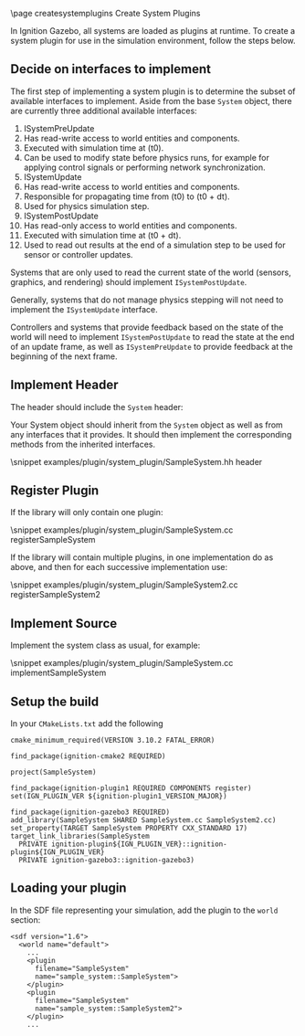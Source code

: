 \page createsystemplugins Create System Plugins

In Ignition Gazebo, all systems are loaded as plugins at runtime.  To create
a system plugin for use in the simulation environment, follow the steps
below.

## Decide on interfaces to implement

The first step of implementing a system plugin is to determine the subset of
available interfaces to implement.  Aside from the base `System` object,
there are currently three additional available interfaces:

1. ISystemPreUpdate
  1. Has read-write access to world entities and components.
  2. Executed with simulation time at (t0).
  3. Can be used to modify state before physics runs, for example for applying control signals or performing network synchronization.
2. ISystemUpdate
  1. Has read-write access to world entities and components.
  2. Responsible for propagating time from (t0) to (t0 + dt).
  3. Used for physics simulation step.
3. ISystemPostUpdate
  1. Has read-only access to world entities and components.
  2. Executed with simulation time at (t0 + dt).
  3. Used to read out results at the end of a simulation step to be used for sensor or controller updates.

Systems that are only used to read the current state of the world (sensors,
graphics, and rendering) should implement `ISystemPostUpdate`.

Generally, systems that do not manage physics stepping will not need to
implement the `ISystemUpdate` interface.

Controllers and systems that provide feedback based on the state of the
world will need to implement `ISystemPostUpdate` to read the state at the
end of an update frame, as well as `ISystemPreUpdate` to provide feedback at
the beginning of the next frame.

## Implement Header

The header should include the `System` header:

Your System object should inherit from the `System` object as well as from
any interfaces that it provides.  It should then implement the corresponding
methods from the inherited interfaces.

\snippet examples/plugin/system_plugin/SampleSystem.hh header

## Register Plugin

If the library will only contain one plugin:

\snippet examples/plugin/system_plugin/SampleSystem.cc registerSampleSystem

If the library will contain multiple plugins, in one implementation do as
above, and then for each successive implementation use:

\snippet examples/plugin/system_plugin/SampleSystem2.cc registerSampleSystem2

## Implement Source

Implement the system class as usual, for example:

\snippet examples/plugin/system_plugin/SampleSystem.cc implementSampleSystem

## Setup the build

In your `CMakeLists.txt` add the following

```
cmake_minimum_required(VERSION 3.10.2 FATAL_ERROR)

find_package(ignition-cmake2 REQUIRED)

project(SampleSystem)

find_package(ignition-plugin1 REQUIRED COMPONENTS register)
set(IGN_PLUGIN_VER ${ignition-plugin1_VERSION_MAJOR})

find_package(ignition-gazebo3 REQUIRED)
add_library(SampleSystem SHARED SampleSystem.cc SampleSystem2.cc)
set_property(TARGET SampleSystem PROPERTY CXX_STANDARD 17)
target_link_libraries(SampleSystem
  PRIVATE ignition-plugin${IGN_PLUGIN_VER}::ignition-plugin${IGN_PLUGIN_VER}
  PRIVATE ignition-gazebo3::ignition-gazebo3)
```

## Loading your plugin

In the SDF file representing your simulation, add the plugin to the `world` section:

```{.xml}
<sdf version="1.6">
  <world name="default">
    ...
    <plugin
      filename="SampleSystem"
      name="sample_system::SampleSystem">
    </plugin>
    <plugin
      filename="SampleSystem"
      name="sample_system::SampleSystem2">
    </plugin>
    ...
```
